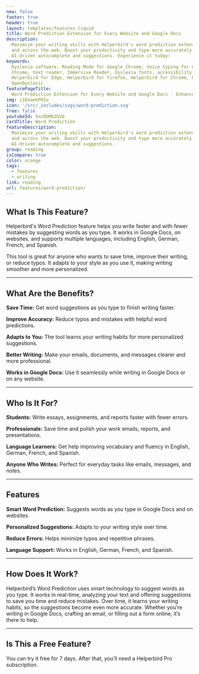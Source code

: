 ```yaml
---
new: false
footer: true
header: true
layout: templates/features.liquid
title: Word Prediction Extension for Every Website and Google Docs
description:
  Maximize your writing skills with Helperbird's word prediction extension, available on Google Docs
  and across the web. Boost your productivity and type more accurately with our cutting-edge,
  AI-driven autocomplete and suggestions. Experience it today!
keywords:
  Dyslexia software, Reading Mode for Google Chrome, Voice typing for Chrome, Text to speech for
  Chrome, text reader, Immersive Reader, dyslexia fonts, accessibility software, dyslexia software,
  Helperbird for Edge, Helperbird for Firefox, Helperbird for Chrome, Opendyslexic for Chrome,
  OpenDyslexic
featurePageTitle:
  Word Prediction Extension for Every Website and Google Docs - Enhance Your Writing Experience
img: i1EeaekPHIo
icon: '/src/_includes/svgs/word-prediction.svg'
free: false
youtubeId: 5nz0bM6ZGVQ
cardTitle: Word Prediction
featureDescription:
  Maximize your writing skills with Helperbird's word prediction extension, available on Google Docs
  and across the web. Boost your productivity and type more accurately with our cutting-edge,
  AI-driven autocomplete and suggestions.
group: reading
isCompare: true 
color: orange
tags:
  - features
  - writing
link: reading
url: features/word-prediction/
---
```



## What Is This Feature?

Helperbird's Word Prediction feature helps you write faster and with fewer mistakes by suggesting words as you type. It works in Google Docs, on websites, and supports multiple languages, including English, German, French, and Spanish. 

This tool is great for anyone who wants to save time, improve their writing, or reduce typos. It adapts to your style as you use it, making writing smoother and more personalized.

---

## What Are the Benefits?


**Save Time:** Get word suggestions as you type to finish writing faster.  

**Improve Accuracy:** Reduce typos and mistakes with helpful word predictions.  

**Adapts to You:** The tool learns your writing habits for more personalized suggestions.  

**Better Writing:** Make your emails, documents, and messages clearer and more professional.  

**Works in Google Docs:** Use it seamlessly while writing in Google Docs or on any website.  

---

## Who Is It For?


**Students:** Write essays, assignments, and reports faster with fewer errors.  

**Professionals:** Save time and polish your work emails, reports, and presentations.  

**Language Learners:** Get help improving vocabulary and fluency in English, German, French, and Spanish.  

**Anyone Who Writes:** Perfect for everyday tasks like emails, messages, and notes.

---

## Features


**Smart Word Prediction:** Suggests words as you type in Google Docs and on websites.  

**Personalized Suggestions:** Adapts to your writing style over time.  

**Reduce Errors:** Helps minimize typos and repetitive phrases.  

**Language Support:** Works in English, German, French, and Spanish.  

---

## How Does It Work?

Helperbird’s Word Prediction uses smart technology to suggest words as you type. It works in real-time, analyzing your text and offering suggestions to save you time and reduce mistakes. Over time, it learns your writing habits, so the suggestions become even more accurate. Whether you’re writing in Google Docs, crafting an email, or filling out a form online, it’s there to help.

---

## Is This a Free Feature?

You can try it free for 7 days. After that, you’ll need a Helperbird Pro subscription.
